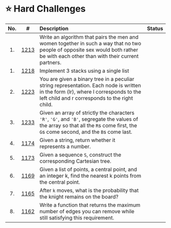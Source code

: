 # **⭐ Hard Challenges**

| No. | #    | Description                     | Status |
|:---: |:---: |:---                             |:---:   |
| 1.|[1213]| Write an algorithm that pairs the men and women together in such a way that no two people of opposite sex would both rather be with each other than with their current partners.
| 1.|[1218]|Implement 3 stacks using a single list
| 2.|[1223]|You are given a binary tree in a peculiar string representation. Each node is written in the form (lr), where l corresponds to the left child and r corresponds to the right child.
| 3.|[1233]|Given an array of strictly the characters `'R'`, `'G'`, and `'B'`, segregate the values of the array so that all the `R`s come first, the `G`s come second, and the `B`s come last.
| 4.|[1174]| Given a string, return whether it represents a number. 
| 5.|[1173]| Given a sequence `S`, construct the corresponding Cartesian tree.
| 6.|[1169]| Given a list of points, a central point, and an integer k, find the nearest k points from the central point.
| 7.|[1165]|  After `k` moves, what is the probability that the knight remains on the board?
| 8.|[1162]| Write a function that returns the maximum number of edges you can remove while still satisfying this requirement.


[1213]:https://github.com/NavarasP/Daily-Coding-Problems-and-Solutions/tree/main/Hard/1213
[1218]:https://github.com/NavarasP/Daily-Coding-Problems-and-Solutions/tree/main/Hard/1218
[1223]:https://github.com/NavarasP/Daily-Coding-Problems-and-Solutions/tree/main/Hard/1223
[1233]:https://github.com/NavarasP/Daily-Coding-Problems-and-Solutions/tree/main/Hard/1233
[1174]:https://github.com/NavarasP/Daily-Coding-Problems-and-Solutions/tree/main/Hard/1174
[1173]:https://github.com/NavarasP/Daily-Coding-Problems-and-Solutions/tree/main/Hard/1173
[1169]:https://github.com/NavarasP/Daily-Coding-Problems-and-Solutions/tree/main/Hard/1169
[1165]:https://github.com/NavarasP/Daily-Coding-Problems-and-Solutions/tree/main/Hard/1165
[1162]:https://github.com/NavarasP/Daily-Coding-Problems-and-Solutions/tree/main/Hard/1162